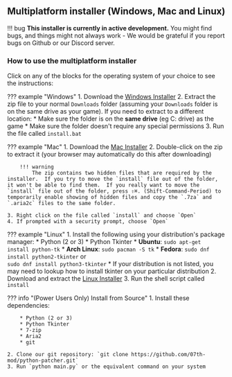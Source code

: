## Multiplatform installer (Windows, Mac and Linux)

!!! bug
    **This installer is currently in active development.** You might find bugs, and things might not always work - We would be grateful if you report bugs on Github or our Discord server.

### How to use the multiplatform installer

Click on any of the blocks for the operating system of your choice to see the instructions:

??? example "Windows"
    1. Download the [Windows Installer](https://github.com/07th-mod/python-patcher/releases)
    2. Extract the zip file to your normal `Downloads` folder (assuming your `Downloads` folder is on the same drive as your game). If you need to extract to a different location:
          * Make sure the folder is on the  **same drive** (eg C: drive) as the game
          * Make sure the folder doesn't require any special permissions
    3. Run the file called `install.bat`

??? example "Mac"
    1. Download the [Mac Installer](https://github.com/07th-mod/python-patcher/releases)
    2. Double-click on the zip to extract it (your browser may automatically do this after downloading)

        !!! warning
            The zip contains two hidden files that are required by the installer.  If you try to move the `install` file out of the folder, it won't be able to find them.  If you really want to move the `install` file out of the folder, press ⇧⌘. (Shift-Command-Period) to temporarily enable showing of hidden files and copy the `.7za` and `.aria2c` files to the same folder.

    3. Right click on the file called `install` and choose `Open`
    4. If prompted with a security prompt, choose `Open`

??? example "Linux"
    1. Install the following using your distribution's package manager:
        * Python (2 or 3)
        * Python Tkinter
            * **Ubuntu**: `sudo apt-get install python-tk`
            * **Arch Linux**: `sudo pacman -S tk`
            * **Fedora**: `sudo dnf install python2-tkinter` or <br> `sudo dnf install python3-tkinter`
            * If your distribution is not listed, you may need to lookup how to install tkinter on your particular distribution
    2. Download and extract the [Linux Installer](https://github.com/07th-mod/python-patcher/releases)
    3. Run the shell script called `install`

??? info "(Power Users Only) Install from Source"
    1. Install these dependencies:

        * Python (2 or 3)
        * Python Tkinter
        * 7-zip
        * Aria2
        * git

    2. Clone our git repository: `git clone https://github.com/07th-mod/python-patcher.git`
    3. Run `python main.py` or the equivalent command on your system
